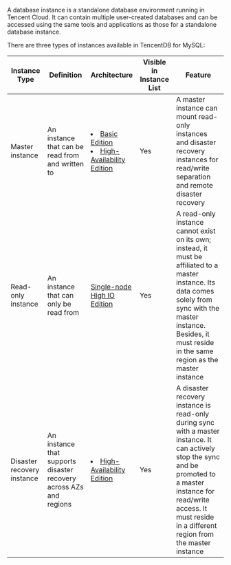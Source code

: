 A database instance is a standalone database environment running in Tencent Cloud. It can contain multiple user-created databases and can be accessed using the same tools and applications as those for a standalone database instance.

There are three types of instances available in TencentDB for MySQL:

<table>
<thead>
<tr>
<th>Instance Type</th>
<th width="20%">Definition</th>
<th width="15%">Architecture</th>
<th>Visible in Instance List</th>
<th>Feature</th>
</tr>
</thead>
<tbody><tr>
<td>Master instance</td>
<td>An instance that can be read from and written to</td>
<td><li><a href="https://intl.cloud.tencent.com/document/product/236/17136" target="_blank">Basic Edition</a> <li> <a href="https://intl.cloud.tencent.com/document/product/236/17136" target="_blank">High-Availability Edition</a></td>
<td>Yes</td>
<td>A master instance can mount read-only instances and disaster recovery instances for read/write separation and remote disaster recovery</td>
</tr>
<tr>
<td>Read-only instance</td>
<td>An instance that can only be read from</td>
<td><a href="https://intl.cloud.tencent.com/document/product/236/17136" target="_blank">Single-node High IO Edition</a></td>
<td>Yes</td>
<td>A read-only instance cannot exist on its own; instead, it must be affiliated to a master instance. Its data comes solely from sync with the master instance. Besides, it must reside in the same region as the master instance</td>
</tr>
<tr>
<td>Disaster recovery instance</td>
<td>An instance that supports disaster recovery across AZs and regions</td>
<td><li> <a href="https://intl.cloud.tencent.com/document/product/236/17136" target="_blank">High-Availability Edition</a></td>
<td>Yes</td>
<td>A disaster recovery instance is read-only during sync with a master instance. It can actively stop the sync and be promoted to a master instance for read/write access. It must reside in a different region from the master instance</td>
</tr>
</tbody></table>

